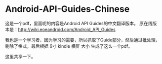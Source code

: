 # Android-API-Guides-Chinese

这是一个pdf，里面呢的内容是Android API Guides的中文翻译版本。
原在线版本是：http://wiki.eoeandroid.com/Android_API_Guides

我也是一个学习者，因为学习的需要，所以抓取了Guide部分，然后通过批处理，剔除了格式，最后根据 6寸 kindle 横屏 大小 生成了这么一个pdf。

这里共享一下。
